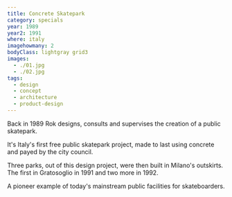 ```yaml
---
title: Concrete Skatepark
category: specials
year: 1989
year2: 1991
where: italy
imagehowmany: 2
bodyClass: lightgray grid3
images:
  - ./01.jpg
  - ./02.jpg
tags:
  - design
  - concept
  - architecture
  - product-design
---
```


Back in 1989 Rok designs, consults and supervises the creation of a public skatepark.

It's Italy's first free public skatepark project, made to last using concrete and payed by the city council.

Three parks, out of this design project, were then built in Milano's outskirts.
The first in Gratosoglio in 1991 and two more in 1992.

A pioneer example of today's mainstream public facilities for skateboarders.
